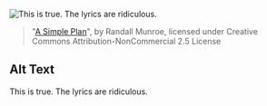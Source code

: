 ![This is true.  The lyrics are ridiculous.](https://imgs.xkcd.com/comics/a_simple_plan.jpg)
> "[A Simple Plan](https://xkcd.com/97/)", by Randall Munroe, licensed under Creative Commons Attribution-NonCommercial 2.5 License

## Alt Text
This is true.  The lyrics are ridiculous.
